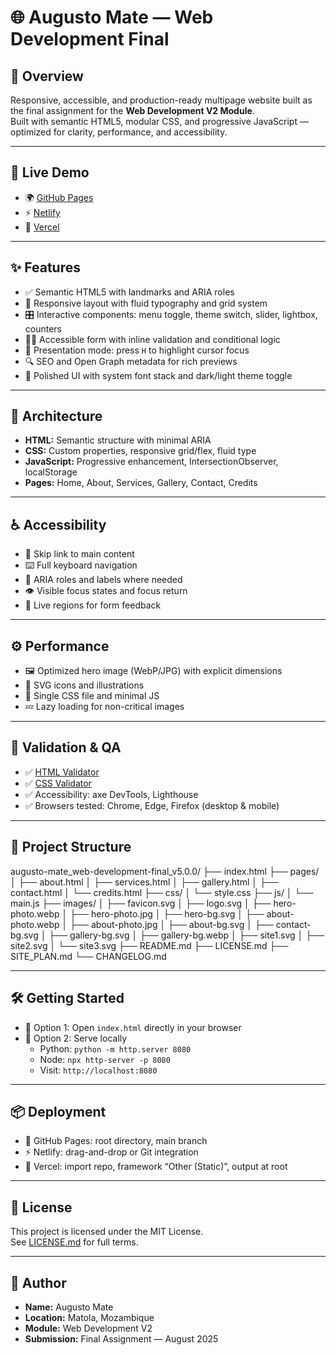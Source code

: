 # 🌐 Augusto Mate — Web Development Final

## 📄 Overview

Responsive, accessible, and production-ready multipage website built as the final assignment for the **Web Development V2 Module**.  
Built with semantic HTML5, modular CSS, and progressive JavaScript — optimized for clarity, performance, and accessibility.

---

## 🚀 Live Demo

- 🌍 [GitHub Pages](https://augusto047.github.io/augusto-mate_web-development-final/)  
- ⚡ [Netlify](https://augusto-mate-site.netlify.app)  
- 🧭 [Vercel](https://augusto-mate-site.vercel.app)

---

## ✨ Features

- ✅ Semantic HTML5 with landmarks and ARIA roles  
- 📱 Responsive layout with fluid typography and grid system  
- 🎛️ Interactive components: menu toggle, theme switch, slider, lightbox, counters  
- 🧑‍🦽 Accessible form with inline validation and conditional logic  
- 🎯 Presentation mode: press `H` to highlight cursor focus  
- 🔍 SEO and Open Graph metadata for rich previews  
- 🎨 Polished UI with system font stack and dark/light theme toggle

---

## 🧱 Architecture

- **HTML:** Semantic structure with minimal ARIA  
- **CSS:** Custom properties, responsive grid/flex, fluid type  
- **JavaScript:** Progressive enhancement, IntersectionObserver, localStorage  
- **Pages:** Home, About, Services, Gallery, Contact, Credits

---

## ♿ Accessibility

- 🔗 Skip link to main content  
- ⌨️ Full keyboard navigation  
- 🧠 ARIA roles and labels where needed  
- 👁️ Visible focus states and focus return  
- 📣 Live regions for form feedback

---

## ⚙️ Performance

- 🖼️ Optimized hero image (WebP/JPG) with explicit dimensions  
- 🧩 SVG icons and illustrations  
- 🧵 Single CSS file and minimal JS  
- 💤 Lazy loading for non-critical images

---

## 🧪 Validation & QA

- ✅ [HTML Validator](https://validator.w3.org/)  
- ✅ [CSS Validator](https://jigsaw.w3.org/css-validator/)  
- ✅ Accessibility: axe DevTools, Lighthouse  
- ✅ Browsers tested: Chrome, Edge, Firefox (desktop & mobile)

---

## 📂 Project Structure

augusto-mate_web-development-final_v5.0.0/
├── index.html
├── pages/
│   ├── about.html
│   ├── services.html
│   ├── gallery.html
│   ├── contact.html
│   └── credits.html
├── css/
│   └── style.css
├── js/
│   └── main.js
├── images/
│   ├── favicon.svg
│   ├── logo.svg
│   ├── hero-photo.webp
│   ├── hero-photo.jpg
│   ├── hero-bg.svg
│   ├── about-photo.webp
│   ├── about-photo.jpg
│   ├── about-bg.svg
│   ├── contact-bg.svg
│   ├── gallery-bg.svg
│   ├── gallery-bg.webp
│   ├── site1.svg
│   ├── site2.svg
│   └── site3.svg
├── README.md
├── LICENSE.md
├── SITE_PLAN.md
└── CHANGELOG.md

---

## 🛠 Getting Started

- 🔧 Option 1: Open `index.html` directly in your browser  
- 🔧 Option 2: Serve locally  
  - Python: `python -m http.server 8080`  
  - Node: `npx http-server -p 8080`  
  - Visit: `http://localhost:8080`

---

## 📦 Deployment

- 🐙 GitHub Pages: root directory, main branch  
- ⚡ Netlify: drag-and-drop or Git integration  
- 🧭 Vercel: import repo, framework “Other (Static)”, output at root

---

## 📜 License

This project is licensed under the MIT License.  
See [LICENSE.md](./LICENSE.md) for full terms.

---

## 👤 Author

- **Name:** Augusto Mate  
- **Location:** Matola, Mozambique  
- **Module:** Web Development V2 
- **Submission:** Final Assignment — August 2025
